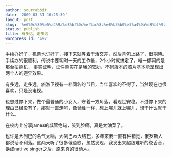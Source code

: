 ```yaml
---
author: sourrabbit
date: '2009-03-31 16:25:39'
layout: post
slug: '%e6%9c%89%e5%a4%9a%e8%bf%9c%ef%bc%8c%e8%b5%b0%e5%a4%9a%e8%bf%9c'
status: publish
title: 有多远，走多远
wordpress_id: '497'
---
```


手续办好了，机票也订好了，接下来就等着干活交差，然后背包上路了，很期待。手续办的很顺利，传说中要耗时一天的工作量，2个小时就搞定了。唯一郁闷的是那台拍照机，
事实证明，证件照实在是我的软肋，不同版本的照片基本能呈现出两个人的迥异效果。

有多远，走多远。旅游卫视有一档同名的节目，当年喜欢的不得了，当然现在也很喜欢，只是没电视。

也想过停下来，做个最普通的小女人，守着一方角落，看现世安稳。不过停下来的理由已经没有了，那就一直走吧，像曾经一样，想上哪儿就上哪儿，想干什么就干什么。

在校内上分享james的城管绝句，笑到脸痛，真是太油菜了。

也许是大列巴的名气太响，大列巴vs大结巴，多年来我一直有种错觉，俄罗斯人都说话不利落。这两天听了很多俄语歌，忽然发现，我发出来超级难听的卷舌音，换成nati
ve singer之后，原来真的很动人。

